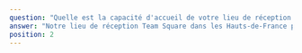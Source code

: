 ```yaml
---
question: "Quelle est la capacité d'accueil de votre lieu de réception dans les Hauts-de-France ?"
answer: "Notre lieu de réception Team Square dans les Hauts-de-France peut accueillir de 50 à 200 invités en configuration assise. Nos espaces sont modulables pour s'adapter parfaitement à la taille de votre mariage, qu'il soit intimiste ou de grande envergure."
position: 2
---
```

